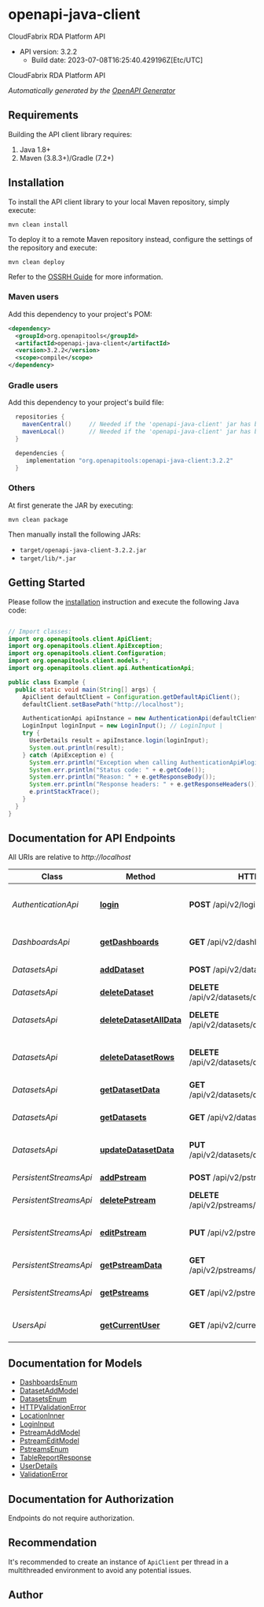 # openapi-java-client

CloudFabrix RDA Platform API
- API version: 3.2.2
  - Build date: 2023-07-08T16:25:40.429196Z[Etc/UTC]

CloudFabrix RDA Platform API


*Automatically generated by the [OpenAPI Generator](https://openapi-generator.tech)*


## Requirements

Building the API client library requires:
1. Java 1.8+
2. Maven (3.8.3+)/Gradle (7.2+)

## Installation

To install the API client library to your local Maven repository, simply execute:

```shell
mvn clean install
```

To deploy it to a remote Maven repository instead, configure the settings of the repository and execute:

```shell
mvn clean deploy
```

Refer to the [OSSRH Guide](http://central.sonatype.org/pages/ossrh-guide.html) for more information.

### Maven users

Add this dependency to your project's POM:

```xml
<dependency>
  <groupId>org.openapitools</groupId>
  <artifactId>openapi-java-client</artifactId>
  <version>3.2.2</version>
  <scope>compile</scope>
</dependency>
```

### Gradle users

Add this dependency to your project's build file:

```groovy
  repositories {
    mavenCentral()     // Needed if the 'openapi-java-client' jar has been published to maven central.
    mavenLocal()       // Needed if the 'openapi-java-client' jar has been published to the local maven repo.
  }

  dependencies {
     implementation "org.openapitools:openapi-java-client:3.2.2"
  }
```

### Others

At first generate the JAR by executing:

```shell
mvn clean package
```

Then manually install the following JARs:

* `target/openapi-java-client-3.2.2.jar`
* `target/lib/*.jar`

## Getting Started

Please follow the [installation](#installation) instruction and execute the following Java code:

```java

// Import classes:
import org.openapitools.client.ApiClient;
import org.openapitools.client.ApiException;
import org.openapitools.client.Configuration;
import org.openapitools.client.models.*;
import org.openapitools.client.api.AuthenticationApi;

public class Example {
  public static void main(String[] args) {
    ApiClient defaultClient = Configuration.getDefaultApiClient();
    defaultClient.setBasePath("http://localhost");

    AuthenticationApi apiInstance = new AuthenticationApi(defaultClient);
    LoginInput loginInput = new LoginInput(); // LoginInput | 
    try {
      UserDetails result = apiInstance.login(loginInput);
      System.out.println(result);
    } catch (ApiException e) {
      System.err.println("Exception when calling AuthenticationApi#login");
      System.err.println("Status code: " + e.getCode());
      System.err.println("Reason: " + e.getResponseBody());
      System.err.println("Response headers: " + e.getResponseHeaders());
      e.printStackTrace();
    }
  }
}

```

## Documentation for API Endpoints

All URIs are relative to *http://localhost*

Class | Method | HTTP request | Description
------------ | ------------- | ------------- | -------------
*AuthenticationApi* | [**login**](docs/AuthenticationApi.md#login) | **POST** /api/v2/login | Login into api server. (Run this first)
*DashboardsApi* | [**getDashboards**](docs/DashboardsApi.md#getDashboards) | **GET** /api/v2/dashboards | Fetch meta data for dashboards
*DatasetsApi* | [**addDataset**](docs/DatasetsApi.md#addDataset) | **POST** /api/v2/datasets | Add a dataset
*DatasetsApi* | [**deleteDataset**](docs/DatasetsApi.md#deleteDataset) | **DELETE** /api/v2/datasets/dataset/{name} | Delete a dataset
*DatasetsApi* | [**deleteDatasetAllData**](docs/DatasetsApi.md#deleteDatasetAllData) | **DELETE** /api/v2/datasets/dataset/{name}/data/all | Delete enitre data of a dataset
*DatasetsApi* | [**deleteDatasetRows**](docs/DatasetsApi.md#deleteDatasetRows) | **DELETE** /api/v2/datasets/dataset/{name}/data | Delete matching dataset rows
*DatasetsApi* | [**getDatasetData**](docs/DatasetsApi.md#getDatasetData) | **GET** /api/v2/datasets/dataset/{name}/data | Get data of a dataset
*DatasetsApi* | [**getDatasets**](docs/DatasetsApi.md#getDatasets) | **GET** /api/v2/datasets | Fetch meta data about datasets
*DatasetsApi* | [**updateDatasetData**](docs/DatasetsApi.md#updateDatasetData) | **PUT** /api/v2/datasets/dataset/{name}/data | Update rows of a dataset
*PersistentStreamsApi* | [**addPstream**](docs/PersistentStreamsApi.md#addPstream) | **POST** /api/v2/pstreams | Add a pstream
*PersistentStreamsApi* | [**deletePstream**](docs/PersistentStreamsApi.md#deletePstream) | **DELETE** /api/v2/pstreams/pstream/{name} | Delete a pstream.
*PersistentStreamsApi* | [**editPstream**](docs/PersistentStreamsApi.md#editPstream) | **PUT** /api/v2/pstreams/pstream/{name} | Edit attributes of a pstream
*PersistentStreamsApi* | [**getPstreamData**](docs/PersistentStreamsApi.md#getPstreamData) | **GET** /api/v2/pstreams/pstream/{name}/data | Get data of a pstream
*PersistentStreamsApi* | [**getPstreams**](docs/PersistentStreamsApi.md#getPstreams) | **GET** /api/v2/pstreams | Fetch meta data about pstreams
*UsersApi* | [**getCurrentUser**](docs/UsersApi.md#getCurrentUser) | **GET** /api/v2/current_user | Get current logged in user details


## Documentation for Models

 - [DashboardsEnum](docs/DashboardsEnum.md)
 - [DatasetAddModel](docs/DatasetAddModel.md)
 - [DatasetsEnum](docs/DatasetsEnum.md)
 - [HTTPValidationError](docs/HTTPValidationError.md)
 - [LocationInner](docs/LocationInner.md)
 - [LoginInput](docs/LoginInput.md)
 - [PstreamAddModel](docs/PstreamAddModel.md)
 - [PstreamEditModel](docs/PstreamEditModel.md)
 - [PstreamsEnum](docs/PstreamsEnum.md)
 - [TableReportResponse](docs/TableReportResponse.md)
 - [UserDetails](docs/UserDetails.md)
 - [ValidationError](docs/ValidationError.md)


<a id="documentation-for-authorization"></a>
## Documentation for Authorization

Endpoints do not require authorization.


## Recommendation

It's recommended to create an instance of `ApiClient` per thread in a multithreaded environment to avoid any potential issues.

## Author



